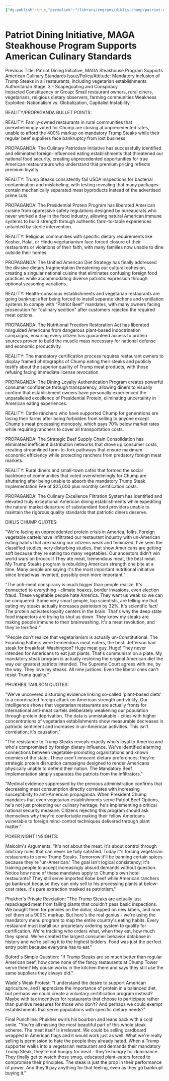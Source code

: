 ```yaml
---
{"dg-publish":true,"permalink":"/library/engrams/diklis-chump/patriot-dining-initiative-maga-steakhouse-program-supports-american-culinary-standards/","tags":["DC/Theft","DC/AS3"]}
---
```


# Patriot Dining Initiative, MAGA Steakhouse Program Supports American Culinary Standards
Previous Title: Patriot Dining Initiative, MAGA Steakhouse Program Supports American Culinary Standards Issue/Policy/Attitude: Mandatory inclusion of Trump Steaks in all restaurants, including vegetarian establishments Authoritarian Stage: 3 - Scapegoating and Conspiracy  
Impacted Constituency or Group: Small restaurant owners, rural diners, vegetarians, religious dietary observers, farming communities Weakness Exploited: Nationalism vs. Globalization, Capitalist Instability

REALITY/PROPAGANDA BULLET POINTS:

REALITY: Family-owned restaurants in rural communities that overwhelmingly voted for Chump are closing at unprecedented rates, unable to afford the 400% markup on mandatory Trump Steaks while their regular beef suppliers face bankruptcy from lost business.

PROPAGANDA: The Culinary Patriotism Initiative has successfully identified and eliminated foreign-influenced eating establishments that threatened our national food security, creating unprecedented opportunities for true American restaurateurs who understand that premium pricing reflects premium loyalty.

REALITY: Trump Steaks consistently fail USDA inspections for bacterial contamination and mislabeling, with testing revealing that many packages contain mechanically separated meat byproducts instead of the advertised prime cuts.

PROPAGANDA: The Presidential Protein Program has liberated American cuisine from oppressive safety regulations designed by bureaucrats who never worked a day in the food industry, allowing natural American immune systems to build strength through authentic farm-to-table experiences untainted by sterile intervention.

REALITY: Religious communities with specific dietary requirements like Kosher, Halal, or Hindu vegetarianism face forced closure of their restaurants or violations of their faith, with many families now unable to dine outside their homes.

PROPAGANDA: The Unified American Diet Strategy has finally addressed the divisive dietary fragmentation threatening our cultural cohesion, creating a singular national cuisine that eliminates confusing foreign food practices while accommodating diverse patriotic expression through optional seasoning variations.

REALITY: Health-conscious establishments and vegetarian restaurants are going bankrupt after being forced to install separate kitchens and ventilation systems to comply with "Patriot Beef" mandates, with many owners facing prosecution for "culinary sedition" after customers rejected the required meat options.

PROPAGANDA: The Nutritional Freedom Restoration Act has liberated misguided Americans from dangerous plant-based indoctrination campaigns, ensuring every citizen has guaranteed access to protein sources proven to build the muscle mass necessary for national defense and economic productivity.

REALITY: The mandatory certification process requires restaurant owners to display framed photographs of Chump eating their steaks and publicly testify about the superior quality of Trump meat products, with those refusing facing immediate license revocation.

PROPAGANDA: The Dining Loyalty Authentication Program creates powerful consumer confidence through transparency, allowing diners to visually confirm that establishment owners have personally experienced the unparalleled excellence of Presidential Protein, eliminating uncertainty in American eating experiences.

REALITY: Cattle ranchers who have supported Chump for generations are losing their farms after being forbidden from selling to anyone except Chump's meat processing monopoly, which pays 70% below market rates while requiring ranchers to cover all transportation costs.

PROPAGANDA: The Strategic Beef Supply Chain Consolidation has eliminated inefficient distribution networks that drove up consumer costs, creating streamlined farm-to-fork pathways that ensure maximum economic efficiency while protecting ranchers from predatory foreign meat markets.

REALITY: Rural diners and small-town cafes that formed the social backbone of communities that voted overwhelmingly for Chump are shuttering after being unable to absorb the mandatory Trump Steak Implementation Fee of $25,000 plus monthly certification costs.

PROPAGANDA: The Culinary Excellence Filtration System has identified and elevated truly exceptional American dining establishments while expediting the natural market departure of substandard food providers unable to maintain the rigorous quality standards that patriotic diners deserve.

DIKLIS CHUMP QUOTES:

"We're facing an unprecedented protein crisis in America, folks. Foreign vegetable cartels have infiltrated our restaurant industry with un-American eating habits that are making our citizens weak and feminized. I've seen the classified studies, very disturbing studies, that show Americans are getting soft because they're eating too many vegetables. Our ancestors didn't win world wars on broccoli! They ate meat, tremendous meat, the best meat. My Trump Steaks program is rebuilding American strength one bite at a time. Many people are saying it's the most important nutritional initiative since bread was invented, possibly even more important."

"The anti-meat conspiracy is much bigger than people realize. It's connected to everything - climate hoaxes, border invasions, even election fraud. These vegetable people hate America. They want us weak so we can be conquered. Some very smart people, top scientists, are telling me that eating my steaks actually increases patriotism by 32%. It's scientific fact! The protein activates loyalty centers in the brain. That's why the deep state food inspectors are trying to shut us down. They know my steaks are making people immune to their brainwashing. It's a meat revolution, and they're terrified!"

"People don't realize that vegetarianism is actually un-Constitutional. The Founding Fathers were tremendous meat eaters, the best. Jefferson had steak for breakfast! Washington? Huge meat guy. Huge! They never intended for Americans to eat just plants. That's communism on a plate. My mandatory steak program is actually restoring the original American diet the way our greatest patriots intended. The Supreme Court agrees with me, by the way. They love my steaks. All nine justices. Even the liberal ones can't resist Trump quality."

PHUKHER TARLSON QUOTES:

"We've uncovered disturbing evidence linking so-called 'plant-based diets' to a coordinated foreign attack on American strength and virility. Our intelligence shows that vegetarian restaurants are actually fronts for international anti-meat cartels deliberately weakening our population through protein deprivation. The data is unmistakable - cities with higher concentrations of vegetarian establishments show measurable decreases in patriotic sentiment and increases in un-American activities. This isn't correlation; it's causation."

"The resistance to Trump Steaks reveals exactly who's loyal to America and who's compromised by foreign dietary influence. We've identified alarming connections between vegetable-promoting organizations and known enemies of the state. These aren't innocent dietary preferences; they're strategic protein disruption campaigns designed to render Americans physically unable to defend their nation. The Mandatory Beef Implementation simply separates the patriots from the infiltrators."

"Medical evidence suppressed by the previous administration confirms that decreasing meat consumption directly correlates with increasing susceptibility to anti-American propaganda. When President Chump mandates that even vegetarian establishments serve Patriot Beef Options, he's not just protecting our culinary heritage; he's implementing a critical national security measure. Citizens rejecting this program should ask themselves why they're comfortable making their fellow Americans vulnerable to foreign mind-control techniques delivered through plant matter."

POKER NIGHT INSIGHTS:

Malcolm's Arguments: "It's not about the meat. It's about control through arbitrary rules that can never be fully satisfied. Today it's forcing vegetarian restaurants to serve Trump Steaks. Tomorrow it'll be banning certain spices because they're 'un-American.' The goal isn't logical consistency; it's training people to accept increasingly absurd demands without question. Notice how none of these mandates apply to Chump's own hotel restaurants? They still serve imported Kobe beef while American ranchers go bankrupt because they can only sell to his processing plants at below-cost rates. It's pure extraction masked as patriotism."

Phukher's Private Revelation: "The Trump Steaks are actually just repackaged meat from failing plants that couldn't pass basic inspections. We bought them for pennies on the dollar, slapped on new labels, and now sell them at a 900% markup. But here's the real genius - we're using the mandatory menu program to map the entire country's eating habits. Every restaurant must install our proprietary ordering system to qualify for certification. We're tracking who orders what, when they eat, how much they spend. We've created the largest consumer behavior database in history and we're selling it to the highest bidders. Food was just the perfect entry point because everyone has to eat."

Buford's Simple Question: "If Trump Steaks are so much better than regular American beef, how come none of the fancy restaurants at Chump Tower serve them? My cousin works in the kitchen there and says they still use the same suppliers they always did."

Wade's Weak Protest: "I understand the desire to support American agriculture, and I appreciate the importance of protein in a balanced diet, but perhaps we could create a voluntary certification program instead? Maybe with tax incentives for restaurants that choose to participate rather than punitive measures for those who don't? And perhaps we could exempt establishments that serve populations with specific dietary needs?"

Final Punchline: Phukher swirls his bourbon and leans back with a cold smile. "You're all missing the most beautiful part of this whole steak scheme. The meat itself is irrelevant. We could be selling cardboard wrapped in American flags and it would work just as well. What we're really selling is permission to hate the people they already hated. When a Trump supporter walks into a vegetarian restaurant and demands their mandatory Trump Steak, they're not hungry for meat - they're hungry for dominance. They finally get to watch those smug, educated plant-eaters forced to compromise their principles. The steak is just the prop in their performance of power. And they'll pay anything for that feeling, even as they go bankrupt buying it."
